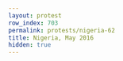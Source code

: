```yaml
---
layout: protest
row_index: 703
permalink: protests/nigeria-62
title: Nigeria, May 2016
hidden: true
---
```

